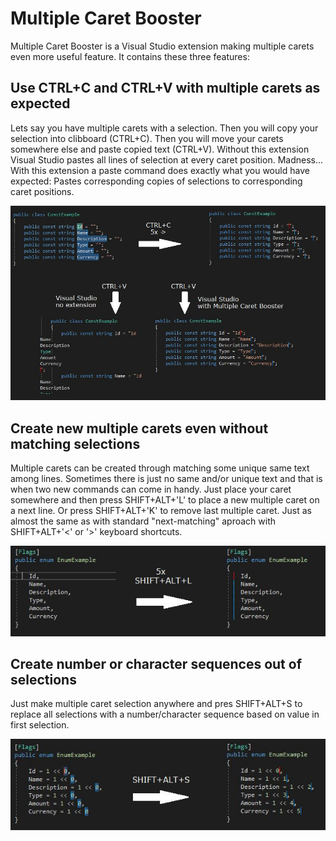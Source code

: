 # Multiple Caret Booster
Multiple Caret Booster is a Visual Studio extension making multiple carets even more useful feature. It contains these three features:
## Use CTRL+C and CTRL+V with multiple carets as expected
Lets say you have multiple carets with a selection. Then you will copy your selection into clibboard (CTRL+C). Then you will move your carets somewhere else and paste copied text (CTRL+V). Without this extension Visual Studio pastes all lines of selection at every caret position. Madness...
With this extension a paste command does exactly what you would have expected: Pastes corresponding copies of selections to corresponding caret positions. 

![Copy and Paste example](https://github.com/nix21/multi-caret-booster/blob/master/images/copy-example.jpg?raw=true)

## Create new multiple carets even without matching selections
Multiple carets can be created through matching some unique same text among lines. Sometimes there is just no same and/or unique text and that is when two new commands can come in handy. Just place your caret somewhere and then press SHIFT+ALT+'L' to place a new multiple caret on a next line. Or press SHIFT+ALT+'K' to remove last multiple caret. Just as almost the same as with standard "next-matching" aproach with SHIFT+ALT+'<' or '>' keyboard shortcuts.

![Add new caret example](https://github.com/nix21/multi-caret-booster/blob/master/images/add-caret-example.jpg?raw=true)

## Create number or character sequences out of selections
Just make multiple caret selection anywhere and pres SHIFT+ALT+S to replace all selections with a number/character sequence based on value in first selection.

![Sequence example](https://github.com/nix21/multi-caret-booster/blob/master/images/sequence-example.jpg?raw=true)

